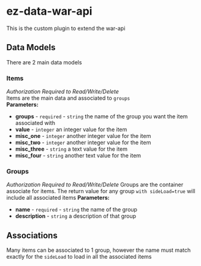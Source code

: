 # ez-data-war-api
This is the custom plugin to extend the war-api

## Data Models
There are 2 main data models
### Items
_Authorization Required to Read/Write/Delete_  
Items are the main data and associated to `groups`  
__Parameters:__  
* __groups__ - `required` - `string` the name of the group you want the item associated with
* __value__ - `integer` an integer value for the item
* __misc_one__ - `integer` another integer value for the item
* __misc_two__ - `integer` another integer value for the item
* __misc_three__ - `string` a text value for the item
* __misc_four__ - `string` another text value for the item
  
### Groups
_Authorization Required to Read/Write/Delete_
Groups are the container associate for items. The return value for any group `with sideLoad=true` will include all associated items
__Parameters:__  
* __name__ - `required` - `string` the name of the group
* __description__ - `string` a description of that group
  
## Associations
Many items can be associated to 1 group, however the name must match exactly for the `sideLoad` to load in all the associated items